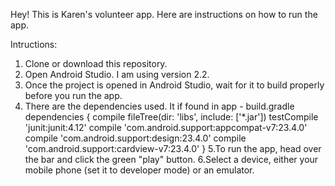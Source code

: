 Hey! This is Karen's volunteer app. Here are instructions on how to run the app.

Intructions:
1. Clone or download this repository.
2. Open Android Studio. I am using version 2.2.
3. Once the project is opened in Android Studio, wait for it to build properly before you run the app. 
4. There are the dependencies used. It if found in app - build.gradle
dependencies {
    compile fileTree(dir: 'libs', include: ['*.jar'])
    testCompile 'junit:junit:4.12'
    compile 'com.android.support:appcompat-v7:23.4.0'
    compile 'com.android.support:design:23.4.0'
    compile 'com.android.support:cardview-v7:23.4.0'
}
5.To run the app, head over the bar and click the green "play" button.
6.Select a device, either your mobile phone (set it to developer mode) or an emulator.
